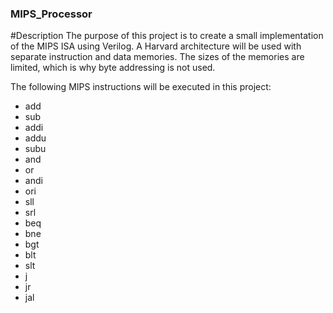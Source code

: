 ### MIPS_Processor

#Description
The purpose of this project is to create a small implementation of the MIPS ISA using Verilog. A Harvard architecture will be used with separate instruction and data memories.
The sizes of the memories are limited, which is why byte addressing is not used.

The following MIPS instructions will be executed in this project:
* add
* sub
* addi
* addu
* subu
* and
* or
* andi
* ori
* sll
* srl
* beq
* bne
* bgt
* blt
* slt
* j
* jr
* jal
